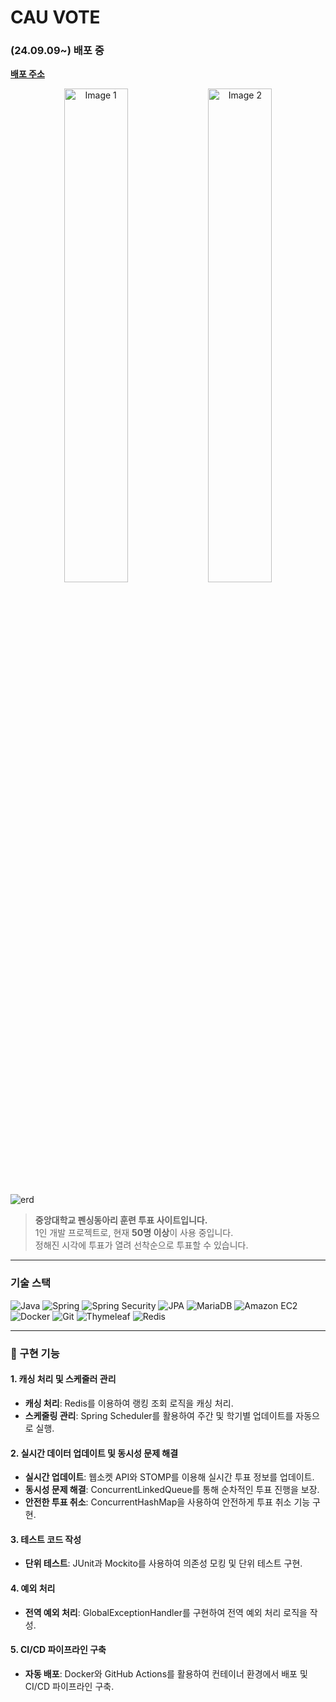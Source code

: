 # CAU VOTE

### (24.09.09~) **배포 중**
[**배포 주소**](https://caufencing.com)

<p align="center">
  <img src="https://github.com/user-attachments/assets/6fc65b6b-7073-4a09-9c44-fb63cc8e18b9" alt="Image 1" width="45%">
  <img src="https://github.com/user-attachments/assets/f4d89b0e-7048-43cc-8a9a-fc030ee911aa" alt="Image 2" width="45%">
</p>

![erd](https://github.com/user-attachments/assets/574cd687-c26a-4e32-924f-0ed00c2285b0) 


> **중앙대학교 펜싱동아리 훈련 투표 사이트입니다.**  
> 1인 개발 프로젝트로, 현재 **50명 이상**이 사용 중입니다.  
> 정해진 시각에 투표가 열려 선착순으로 투표할 수 있습니다.

---

### 기술 스택
![Java](https://img.shields.io/badge/JAVA-007396?style=for-the-badge&logo=java&logoColor=white)
![Spring](https://img.shields.io/badge/Spring-6DB33F?style=for-the-badge&logo=Spring&logoColor=white)
![Spring Security](https://img.shields.io/badge/Spring%20Security-6DB33F?style=for-the-badge&logo=Spring%20Security&logoColor=white)
![JPA](https://img.shields.io/badge/JPA-007396?style=for-the-badge&logo=JPA&logoColor=white)
![MariaDB](https://img.shields.io/badge/mariaDB-003545?style=for-the-badge&logo=mariaDB&logoColor=white)
![Amazon EC2](https://img.shields.io/badge/amazon%20EC2-FF9900?style=for-the-badge&logo=amazon-ec2&logoColor=white)
![Docker](https://img.shields.io/badge/docker-2496ED?style=for-the-badge&logo=Docker&logoColor=white)
![Git](https://img.shields.io/badge/GIT-F05032?style=for-the-badge&logo=git&logoColor=white)
![Thymeleaf](https://img.shields.io/badge/thymeleaf-005F0F?style=for-the-badge&logo=thymeleaf&logoColor=white)
![Redis](https://img.shields.io/badge/redis-FF4438?style=for-the-badge&logo=redis&logoColor=white)

---

### 📌 구현 기능

#### 1. 캐싱 처리 및 스케줄러 관리
- **캐싱 처리**: Redis를 이용하여 랭킹 조회 로직을 캐싱 처리.
- **스케줄링 관리**: Spring Scheduler를 활용하여 주간 및 학기별 업데이트를 자동으로 실행.
  

#### 2. 실시간 데이터 업데이트 및 동시성 문제 해결
- **실시간 업데이트**: 웹소켓 API와 STOMP를 이용해 실시간 투표 정보를 업데이트.
- **동시성 문제 해결**: ConcurrentLinkedQueue를 통해 순차적인 투표 진행을 보장.
- **안전한 투표 취소**: ConcurrentHashMap을 사용하여 안전하게 투표 취소 기능 구현.

#### 3. 테스트 코드 작성
- **단위 테스트**: JUnit과 Mockito를 사용하여 의존성 모킹 및 단위 테스트 구현.

#### 4. 예외 처리
- **전역 예외 처리**: GlobalExceptionHandler를 구현하여 전역 예외 처리 로직을 작성.

#### 5. CI/CD 파이프라인 구축
- **자동 배포**: Docker와 GitHub Actions를 활용하여 컨테이너 환경에서 배포 및 CI/CD 파이프라인 구축.






